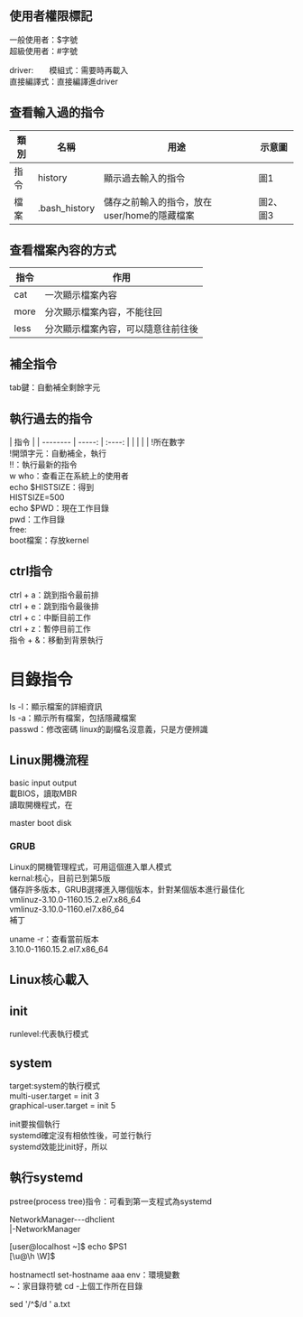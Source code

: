 ## 使用者權限標記  
一般使用者：$字號  
超級使用者：#字號  


driver:　　模組式：需要時再載入  
       直接編譯式：直接編譯進driver  
## 查看輸入過的指令
|類別 |名稱          |用途                                        |示意圖      |
|---  |    ----      |    -----                                  | -----     |
|指令 |history　     |顯示過去輸入的指令                           | 圖1       |
|檔案 |.bash_history |儲存之前輸入的指令，放在user/home的隱藏檔案   | 圖2、圖3  |


## 查看檔案內容的方式  
| 指令        | 作用                                |
| --------    |              ------                |
| cat         | 一次顯示檔案內容                     |
| more        | 分次顯示檔案內容，不能往回            |
| less        | 分次顯示檔案內容，可以隨意往前往後     |

## 補全指令

tab鍵：自動補全剩餘字元  

## 執行過去的指令  
| 指令        | 
| --------   | -----:  | :----:  |
|            |         |         |
!所在數字  
!開頭字元：自動補全，執行  
!!：執行最新的指令  
w who：查看正在系統上的使用者  
echo $HISTSIZE：得到  
HISTSIZE=500  
echo $PWD：現在工作目錄  
      pwd：工作目錄  
free:  
boot檔案：存放kernel  
## ctrl指令
ctrl + a：跳到指令最前排  
ctrl + e：跳到指令最後排  
ctrl + c：中斷目前工作  
ctrl + z：暫停目前工作  
指令 + &：移動到背景執行
# 目錄指令
ls -l：顯示檔案的詳細資訊  
ls -a：顯示所有檔案，包括隱藏檔案  
passwd：修改密碼
linux的副檔名沒意義，只是方便辨識
## Linux開機流程  
basic input output  
載BIOS，讀取MBR  
讀取開機程式，在  

master boot disk  
### GRUB  
Linux的開機管理程式，可用這個進入單人模式  
kernal:核心，目前已到第5版  
儲存許多版本，GRUB選擇進入哪個版本，針對某個版本進行最佳化  
vmlinuz-3.10.0-1160.15.2.el7.x86_64  
vmlinuz-3.10.0-1160.el7.x86_64  
               補丁  

uname -r：查看當前版本  
3.10.0-1160.15.2.el7.x86_64  

## Linux核心載入



## init  
runlevel:代表執行模式  


## system  
target:system的執行模式  
multi-user.target = init 3  
graphical-user.target = init 5  

init要挨個執行  
systemd確定沒有相依性後，可並行執行  
systemd效能比init好，所以  
## 執行systemd  
pstree(process tree)指令：可看到第一支程式為systemd  

NetworkManager---dhclient  
               |-NetworkManager  

[user@localhost ~]$ echo $PS1  
[\u@\h \W]\$  

hostnamectl set-hostname aaa
env：環境變數  
~：家目錄符號
cd -上個工作所在目錄

sed '/^$/d ' a.txt
